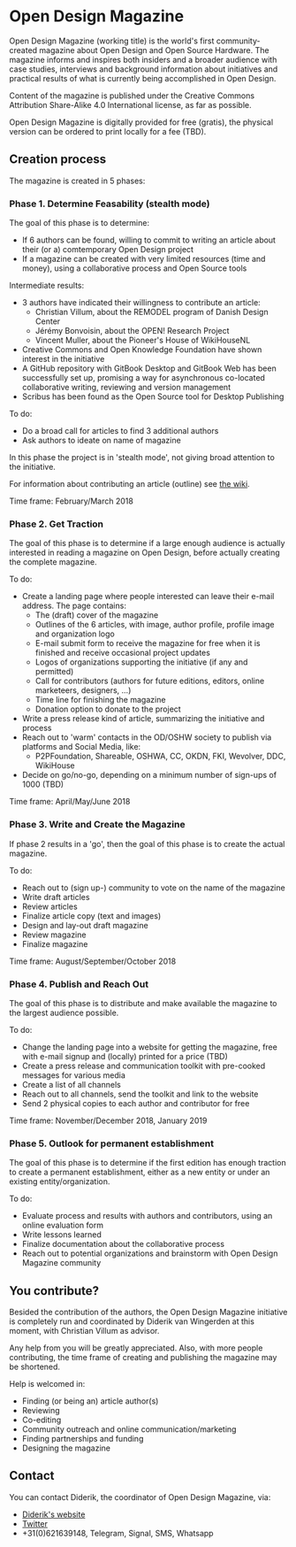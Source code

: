 # Open Design Magazine
Open Design Magazine (working title) is the world's first community-created magazine about Open Design and Open Source Hardware. The magazine informs and inspires both insiders and a broader audience with case studies, interviews and background information about initiatives and practical results of what is currently being accomplished in Open Design.

Content of the magazine is published under the Creative Commons Attribution Share-Alike 4.0 International license, as far as possible.

Open Design Magazine is digitally provided for free (gratis), the physical version can be ordered to print locally for a fee (TBD).

## Creation process
The magazine is created in 5 phases:

###  Phase 1. Determine Feasability (stealth mode)
The goal of this phase is to determine:
- If 6 authors can be found, willing to commit to writing an article about their (or a) comtemporary Open Design project
- If a magazine can be created with very limited resources (time and money), using a collaborative process and Open Source tools

Intermediate results:
- 3 authors have indicated their willingness to contribute an article:
  - Christian Villum, about the REMODEL program of Danish Design Center
  - Jérémy Bonvoisin, about the OPEN! Research Project
  - Vincent Muller, about the Pioneer's House of WikiHouseNL
- Creative Commons and Open Knowledge Foundation have shown interest in the initiative
- A GitHub repository with GitBook Desktop and GitBook Web has been successfully set up, promising a way for asynchronous co-located collaborative writing, reviewing and version management
- Scribus has been found as the Open Source tool for Desktop Publishing

To do:
- Do a broad call for articles to find 3 additional authors
- Ask authors to ideate on name of magazine

In this phase the project is in 'stealth mode', not giving broad attention to the initiative.

For information about contributing an article (outline) see [the wiki](https://github.com/diderikvw/open-design-magazine-01/wiki/How-to-contribute-an-article). 

Time frame: February/March 2018

### Phase 2. Get Traction
The goal of this phase is to determine if a large enough audience is actually interested in reading a magazine on Open Design, before actually creating the complete magazine.

To do:
- Create a landing page where people interested can leave their e-mail address. The page contains:
  - The (draft) cover of the magazine
  - Outlines of the 6 articles, with image, author profile, profile image and organization logo
  - E-mail submit form to receive the magazine for free when it is finished and receive occasional project updates
  - Logos of organizations supporting the initiative (if any and permitted)
  - Call for contributors (authors for future editions, editors, online marketeers, designers, ...)
  - Time line for finishing the magazine
  - Donation option to donate to the project
- Write a press release kind of article, summarizing the initiative and process
- Reach out to 'warm' contacts in the OD/OSHW society to publish via platforms and Social Media, like:
  - P2PFoundation, Shareable, OSHWA, CC, OKDN, FKI, Wevolver, DDC, WikiHouse
- Decide on go/no-go, depending on a minimum number of sign-ups of 1000 (TBD)

Time frame: April/May/June 2018

### Phase 3. Write and Create the Magazine
If phase 2 results in a 'go', then the goal of this phase is to create the actual magazine.

To do:
- Reach out to (sign up-) community to vote on the name of the magazine
- Write draft articles
- Review articles
- Finalize article copy (text and images)
- Design and lay-out draft magazine
- Review magazine
- Finalize magazine

Time frame: August/September/October 2018

### Phase 4. Publish and Reach Out
The goal of this phase is to distribute and make available the magazine to the largest audience possible.

To do:
- Change the landing page into a website for getting the magazine, free with e-mail signup and (locally) printed for a price (TBD)
- Create a press release and communication toolkit with pre-cooked messages for various media
- Create a list of all channels
- Reach out to all channels, send the toolkit and link to the website
- Send 2 physical copies to each author and contributor for free

Time frame: November/December 2018, January 2019

### Phase 5. Outlook for permanent establishment
The goal of this phase is to determine if the first edition has enough traction to create a permanent establishment, either as a new entity or under an existing entity/organization.

To do:
- Evaluate process and results with authors and contributors, using an online evaluation form
- Write lessons learned
- Finalize documentation about the collaborative process
- Reach out to potential organizations and brainstorm with Open Design Magazine community

## You contribute?
Besided the contribution of the authors, the Open Design Magazine initiative is completely run and coordinated by Diderik van Wingerden at this moment, with Christian Villum as advisor. 

Any help from you will be greatly appreciated. Also, with more people contributing, the time frame of creating and publishing the magazine may be shortened.

Help is welcomed in:
- Finding (or being an) article author(s)
- Reviewing
- Co-editing
- Community outreach and online communication/marketing
- Finding partnerships and funding
- Designing the magazine

## Contact
You can contact Diderik, the coordinator of Open Design Magazine, via:
- [Diderik's website](http://think-innovation.com/contact/)
- [Twitter](https://twitter.com/diderikvw)
- +31(0)621639148, Telegram, Signal, SMS, Whatsapp
